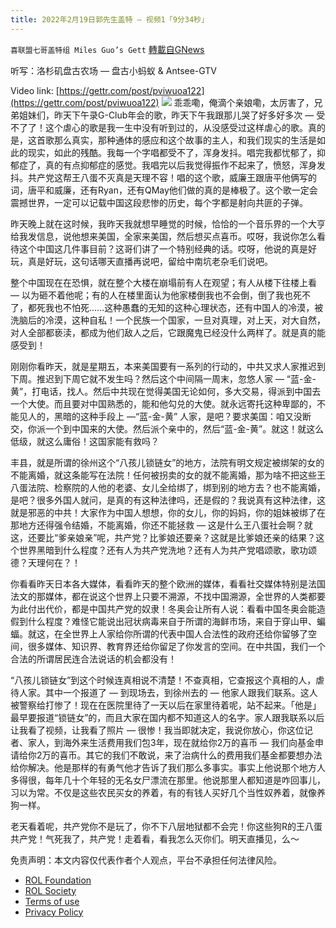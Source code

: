 ```yaml
---
title: 2022年2月19日郭先生盖特 — 视频1「9分34秒」
---
```

`喜联盟七哥盖特组 Miles Guo’s Gett` [轉載自GNews](https://gnews.org/zh-hans/2034805/)

听写：洛杉矶盘古农场 — 盘古小蚂蚁 & Antsee-GTV

Video link: [https://gettr.com/post/pviwuoa122](https://gettr.com/post/pviwuoa122)
![](https://assets.gnews.org/wp-content/uploads/2022/02/F4915319-6F19-4545-A73A-00776C1CB97E.jpeg)
乖乖嘞，俺滴个亲娘嘞，太厉害了，兄弟姐妹们，昨天下午录G-Club年会的歌，昨天下午我跟那儿哭了好多好多次 — 受不了了！这个虐心的歌是我一生中没有听到过的，从没感受过这样虐心的歌。真的是，这首歌那么真实，那种通体的感应和这个故事的主人，和我们现实的生活是如此的现实，如此的残酷。我每一个字唱都受不了，浑身发抖。唱完我都忧郁了，抑郁症了，真的有点抑郁症的感觉。我唱完以后我觉得振作不起来了，愤怒，浑身发抖。共产党这帮王八蛋不灭真是天理不容！唱的这个歌，威廉王跟唐平他俩写的词，唐平和威廉，还有Ryan，还有QMay他们做的真的是棒极了。这个歌一定会震撼世界，一定可以记载中国这段悲惨的历史，每个字都是射向共匪的子弹。

昨天晚上就在这时候，我昨天我就想早睡觉的时候，恰恰的一个音乐界的一个大亨给我发信息，说他想来美国，全家来美国，然后想买点喜币。哎呀，我说你怎么看待这个中国这几件事目前？这哥们讲了一个特别经典的话。哎呀，他说的真是好玩，真是好玩，这句话哪天直播再说吧，留给中南坑老杂毛们说吧。

整个中国现在在恐惧，就在整个大楼在崩塌前有人在观望；有人从楼下往楼上看 — 以为砸不着他呢；有的人在楼里面认为他家楼倒我也不会倒，倒了我也死不了，都死我也不怕死……这种愚蠢的无知的这种心理状态，还有中国人的冷漠，被洗脑后的冷漠，这种自私！一个民族一个国家，一旦对真理，对上天，对大自然，对人全部都亵渎，都成为他们敌人之后，它跟魔鬼已经没什么两样了。就是真的能感受到！

刚刚你看昨天，就是星期五，本来美国要有一系列的行动的，中共又求人家推迟到下周。推迟到下周它就不发生吗？然后这个中间隔一周末，忽悠人家 — “蓝-金-黄”，打电话，找人。然后中共现在觉得美国无论如何，多大交易，得派到中国去一个大使。而且要对中国熟悉的，能和他勾兑的大使。就永远寄托这种卑鄙的，不能见人的，黑暗的这种手段上 —“蓝-金-黄” 人家，是吧？要求美国：咱又没断交，你派一个到中国来的大使。然后派个亲中的，然后“蓝-金-黄”。就这！就这么低级，就这么庸俗！这国家能有救吗？

丰县，就是所谓的徐州这个“八孩儿锁链女”的地方，法院有明文规定被绑架的女的不能离婚，就这条能写在法院！任何被拐卖的女的就不能离婚，那为啥不把这些王八蛋法院、检察院的人他的老婆、女儿全给绑了，绑到别的地方去？也不能离婚，是吧？很多外国人就问，是真的有这种法律吗，还是假的？我说真有这种法律，这就是邪恶的中共！大家作为中国人想想，你的女儿，你的妈妈，你的姐妹被绑了在那地方还得强令结婚，不能离婚，你还不能拯救 — 这是什么王八蛋社会啊？就这，还要比“爹亲娘亲”呢，共产党？比爹娘还要亲？这就是比爹娘还亲的结果？这个世界黑暗到什么程度？还有人为共产党洗地？还有人为共产党唱颂歌，歌功颂德？天理何在？！

你看看昨天日本各大媒体，看看昨天的整个欧洲的媒体，看看社交媒体特别是法国法文的那媒体，都在说这个世界上只要不溯源，不找中国溯源，全世界的人类都要为此付出代价，都是中国共产党的奴隶！冬奥会让所有人说：看看中国冬奥会能造假到什么程度？难怪它能说出冠状病毒来自于所谓的海鲜市场，来自于穿山甲、蝙蝠。就这，在全世界上人家给你所谓的代表中国人合法性的政府还给你留够了空间，很多媒体、知识界、教育界还给你留足了你发言的空间。在中共国，我们一个合法的所谓居民连合法说话的机会都没有！

“八孩儿锁链女”到这个时候连真相说不清楚！不查真相，它查报这个真相的人，虐待人家。其中一个报道了 — 到现场去，到徐州去的 — 他家人跟我们联系。这人被警察给打惨了！现在在医院里待了一天以后在家里待着呢，站不起来。「他是」最早要报道“锁链女”的，而且大家在国内都不知道这人的名字。家人跟我联系以后让我看了视频，让我看了照片 — 很惨！我当即就决定，我说你放心，你这位记者、家人，到海外来生活费用我们包3年，现在就给你2万的喜币 — 我们向基金申请给你2万的喜币。其它的我们不敢说，来了治病什么的费用我们基金都要想办法给你解决。他是那样的有勇气他才告诉了我们那么多事实。事实上他说那个地方人多得很，每年几十个年轻的无名女尸漂流在那里。他说那里人都知道是咋回事儿，习以为常。不仅是这些农民买女的养着，有的有钱人买好几个当性奴养着，就像养狗一样。

老天看着呢，共产党你不是玩了，你不下八层地狱都不会完！你这些狗R的王八蛋共产党！气死我了，共产党！走着看，看我怎么灭你们。明天直播见，么～

 

免责声明：本文内容仅代表作者个人观点，平台不承担任何法律风险。

- [ROL Foundation](https://rolfoundation.org/)
- [ROL Society](https://rolsociety.org/)
- [Terms of use](https://gnews.org/terms-of-use-3/)
- [Privacy Policy](https://gnews.org/privacy-policy/)
